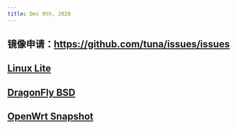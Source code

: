```yaml
---
title: Dec 9th, 2020
---
```


## 镜像申请：https://github.com/tuna/issues/issues
## [Linux Lite](https://www.linuxliteos.com/mirrors.php)
## [DragonFly BSD](https://www.dragonflybsd.org/)
## [OpenWrt Snapshot](https://github.com/garypang13/Actions-OpenWrt)
